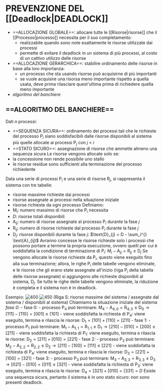 # PREVENZIONE DEL [[Deadlock|DEADLOCK]]
- ==ALLOCAZIONE GLOBALE==: allocare tutte le [[Risorse|risorse]] che il [[Processo|processo]] necessita per il suo completamento:
	- realizzabile quando sono note esattamente le risorse utilizzate dai processi
	- permette di evitare il deadlock in un sistema di più processi, al costo di un cattivo utilizzo delle risorse
- ==ALLOCAZIONE GERARCHICA==: stabilire ordinamento delle risorse in base alla loro importanza:
	- un processo che sta usando risorse può acquisirne di più importanti
	- se vuole acquisire una risorsa meno importante rispetto a quella usata, deve prima rilasciare quest'ultima prima di richiedere quella meno importante
- _algoritmo del banchiere_

## ==ALGORITMO DEL BANCHIERE==
Dati _n_ processi:
- ==SEQUENZA SICURA==: ordinamento dei processi tali che le richieste del processo $\text{P}_{i}$ siano soddisfacibili dalle risorse disponibili al sistema più quelle allocate ai processi $\text{P}_{j}$ con _j_ < _i_
- ==STATO SICURO==: assegnazione di risorse che ammette almeno una sequenza sicura
Le risorse vengono allocate solo se:
- la concessione non rende possibile uno stallo
- le risorse residue sono sufficienti alla terminazione del processo richiedente

Data una serie di processi $\text{P}_{i}$ e una serie di risorse $\text{R}_{j}$, si rappresenta il sistema con tre tabelle:
- risorse massime richieste dai processi
- risorse assegnate ai processi nella situazione iniziale
- risorse richieste da ogni processo
Definiamo:
- $\text{M}_{i}$: numero massimo di risorse che $\text{P}_{i}$ necessita
- $D$: risorse totali disponibili
- $\text{A}_{ij}$: numero di risorse assegnate al processo $\text{P}_{i}$ durante la fase $j$
- $\text{R}_{ij}$: numero di risorse richieste dal processo $\text{P}_{i}$ durante la fase $j$
- $\text{D}_{j}$: risorse disponibili durante la fase $j$: $\text{D}_{j} = D - \sum_i^{} \text{A}_{ij}$
Avranno concesse le risorse richieste solo i processi che possono portare a termine la propria esecuzione, ovvero quelli per cui è soddisfatta la condizione di terminazione di $\text{P}_{i}$: $\text{M}_{i} - \text{A}_{ij} = \text{R}_{ij} \le \text{D}_{j}$
Se vengono allocate le risorse richieste da $\text{P}_{i}$, questo viene eseguito fino alla sua terminazione; allora, le righe $\text{P}_{i}$ delle tabelle vengono eliminate, e le risorse che gli erano state assegnate all'inizio (riga $\text{P}_{i}$ della tabella delle risorse assegnate) si aggiungono alle richieste disponibili al sistema, $\text{D}_{j}$.
Se tutte le righe delle tabelle vengono eliminate, la riduzione è completa e il sistema non è in deadlock.

Esempio:
	![400](banchiere.png)
	![450](banchiere2.png)
	(Riga S: risorse massime del sistema / assegnate dal sistema / disponibili al sistema)
	Chiamiamo la situazione iniziale del sistema _fase 0_:
	- fase 0:
		- processo $\text{P}_{4}$ può terminare: $\text{M}_{4} - \text{A}_{4,0} = \text{R}_{4,0} \le \text{D}_{0} \rightarrow [1 1 1] - [1 1 0] = [0 0 1] \le [1 0 1]$
		- viene soddisfatta la richiesta di $\text{P}_{4}$: viene eseguito, termina e rilascia le risorse: $\text{D}_{1} = [1 0 1] + [1 1 0] = [2 1 1]$
	- fase 1:
		- processo $\text{P}_{1}$ può terminare: $\text{M}_{1} - \text{A}_{1,1} = \text{R}_{1,1} \le \text{D}_{1} \rightarrow [2 1 0] - [0 1 0] = [2 0 0] \le [2 1 1]$
		- viene soddisfatta la richiesta di $\text{P}_{1}$: viene eseguito, termina e rilascia le risorse: $\text{D}_{2} = [2 1 1] + [0 1 0] = [2 2 1]$
	- fase 2:
		- processo $\text{P}_{2}$ può terminare: $\text{M}_{2} - \text{A}_{2,2} = \text{R}_{2,2} \le \text{D}_{2} \rightarrow [2 1 1] - [1 0 0] = [1 1 1] \le [2 2 1]$
		- viene soddisfatta la richiesta di $\text{P}_{4}$: viene eseguito, termina e rilascia le risorse: $\text{D}_{3} = [2 2 1] + [1 0 0] = [3 2 1]$
	- fase 3:
		- processo $\text{P}_{3}$ può terminare: $\text{M}_{3} - \text{A}_{3,3} = \text{R}_{3,3} \le \text{D}_{3} \rightarrow [0 2 1] - [0 1 0] = [0 1 1] \le [3 2 1]$
		- viene soddisfatta la richiesta di $\text{P}_{3}$: viene eseguito, termina e rilascia le risorse: $\text{D}_{4} = [3 2 1] + [0 1 0] = [3 3 1] = D$
	Esiste una sequenza sicura, pertanto il sistema è in uno stato sicuro: non sono presenti deadlock.

